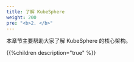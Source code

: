 ```yaml
---
title: 了解 KubeSphere
weight: 200
pre: "<b>2. </b>"
---
```


本章节主要帮助大家了解 KubeSphere 的核心架构。

{{%children description="true" %}}